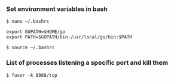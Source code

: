 ### Set environment variables in bash

```
$ nano ~/.bashrc

export GOPATH=$HOME/go
export PATH=$GOPATH/bin:/usr/local/go/bin:$PATH

$ source ~/.bashrc
```

### List of processes listening a specific port and kill them

```
$ fuser -k 8088/tcp
```